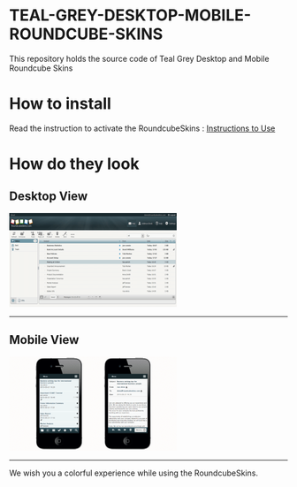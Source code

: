 # TEAL-GREY-DESKTOP-MOBILE-ROUNDCUBE-SKINS
This repository holds the source code of Teal Grey Desktop and Mobile Roundcube Skins

# How to install
Read the instruction to activate the RoundcubeSkins : [Instructions to Use](../../wiki/ACTIVATION)  


# How do they look #

## Desktop View ##

![Teal Grey Desktop Roundcube Skins](images/teal_grey_mail.png)

---

## Mobile View ##

![Teal Grey Mobile Roundcube Skins](images/teal_gray.png)

---

We wish you a colorful experience while using the RoundcubeSkins.
